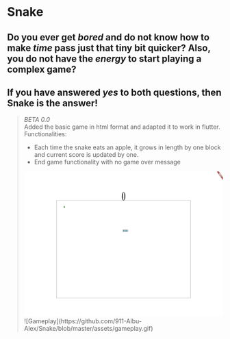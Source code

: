 # **Snake**

## Do you ever get *bored* and do not know how to make *time* pass just that tiny bit quicker? Also, you do not have the *energy* to start playing a complex game?

## If you have answered *yes* to both questions, then **Snake** is the answer!

> *BETA 0.0*\
> Added the basic game in html format and adapted it to work in flutter.\
> Functionalities:
> * Each time the snake eats an apple, it grows in length by one block and current score is updated by one.
> * End game functionality with no game over message
> <img src="https://github.com/911-Albu-Alex/Snake/blob/master/assets/game_overview.png" width="600px" height="338px">
> ![Gameplay](https://github.com/911-Albu-Alex/Snake/blob/master/assets/gameplay.gif)
